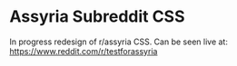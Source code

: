 # Assyria Subreddit CSS
In progress redesign of r/assyria CSS. Can be seen live at: https://www.reddit.com/r/testforassyria
